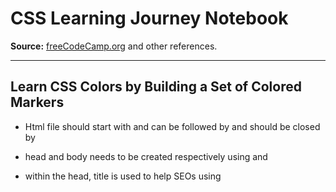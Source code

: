 # CSS Learning Journey Notebook  
**Source:** [freeCodeCamp.org](https://www.freecodecamp.org) and other references.

---

## Learn CSS Colors by Building a Set of Colored Markers

- Html file should start with <!DOCTYPE html> and can be followed by <html lang="en"> and should be closed by </html>
- head and body needs to be created respectively using <head> </head> and   <body>  </body>
- within the head, title is used to help SEOs using <title> "Colored Markers" <title>
- within the head, utf-8 char encoding needs to be specified using <meta charset="utf-8">
- to have the same page look through devices, meta code can be used in head element:
        <meta name="viewport" content="width=device-width, initial-scale=1.0">
- Next, moving to the body to write <h1></h1> and other content 
- back to <head>, `index.html` needs to be linked to stylesheet called `styles.css` using     <link rel="stylesheet" href="styles.css">
- moving to 1stylels.css`, a new rule needs to be creating to align h1 element using:
    h1 {
      text-align: center;
    }
- start now by adding a new element of div container below h1 using     <div class="container"></div>
- in css, Call .marker class to change background color and diminsions:
    .marker{
      background-color: red;
      height: 25px;
      width: 200px;
       margin: 10px auto;
    }
- add 2 more <div> containers with class of markers  
- to adjust each and marker separately while keeping some styles matching, additional class can be added:
      <div class="marker one">
      </div>
      <div class="marker two">
      </div>
      <div class="marker three">
      </div>
- Css can be adjusted to the following:
      .marker {
        width: 200px;
        height: 25px;
        margin: 10px auto;
      }
      
      .one {
        background-color: red;
      }
      
      .two{
        background-color: green;
      }
      .three{
        background-color: blue;
      }
- Note: "There are two main color models: the additive RGB (red, green, blue) model used in electronic devices, and the subtractive CMYK (cyan, magenta, yellow, black) model used in print."
- Change background container color to rgb(0, 0, 0) eg. black:
    .container{
    background-color: rgb(0, 0, 0);
    }
- using shorthand padding `  padding: 10px 0;` this will give 10px padding to top and bot while 0 to left and righ
- 
